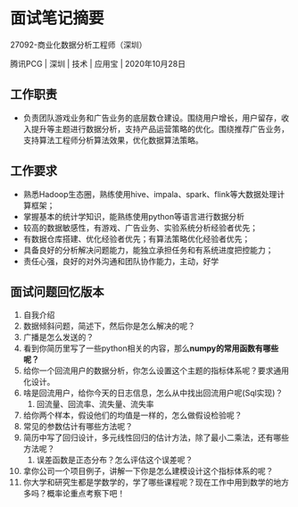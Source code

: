 # 面试笔记摘要

27092-商业化数据分析工程师（深圳）

腾讯PCG | 深圳 | 技术 | 应用宝 | 2020年10月28日

## 工作职责
- 负责团队游戏业务和广告业务的底层数仓建设。围绕用户增长，用户留存，收入提升等主题进行数据分析，支持产品运营策略的优化。围绕推荐广告业务，支持算法工程师分析算法效果，优化数据算法策略。

## 工作要求
- 熟悉Hadoop生态圈，熟练使用hive、impala、spark、flink等大数据处理计算框架；
- 掌握基本的统计学知识，能熟练使用python等语言进行数据分析
- 较高的数据敏感性，有游戏、广告业务、实验系统分析经验者优先；
- 有数据仓库搭建、优化经验者优先；有算法策略优化经验者优先；
- 具备良好的分析解决问题能力，能独立承担任务和有系统进度把控能力；
- 责任心强，良好的对外沟通和团队协作能力，主动，好学

## 面试问题回忆版本

1. 自我介绍
1. 数据倾斜问题，简述下，然后你是怎么解决的呢？
1. 广播是怎么发送的？
1. 看到你简历里写了一些python相关的内容，那么**numpy的常用函数有哪些呢？**
1. 给你一个回流用户的数据分析，你怎么设置这个主题的指标体系呢？要求通用化设计。
1. 啥是回流用户，给你今天的日志信息，怎么从中找出回流用户呢(Sql实现)？
    1. 回流量、回流率、流失量、流失率
1. 给你两个样本，假设他们的均值是一样的，怎么做假设检验呢？
1. 常见的参数估计有哪些方法呢？
1. 简历中写了回归设计，多元线性回归的估计方法，除了最小二乘法，还有哪些方法呢？
    1. 误差函数是正态分布？怎么评估这个误差呢？
1. 拿你公司一个项目例子，讲解一下你是怎么建模设计这个指标体系的呢？
1. 你大学和研究生都是学数学的，学了哪些课程呢？现在工作中用到数学的地方多吗？概率论重点考察下吧！
